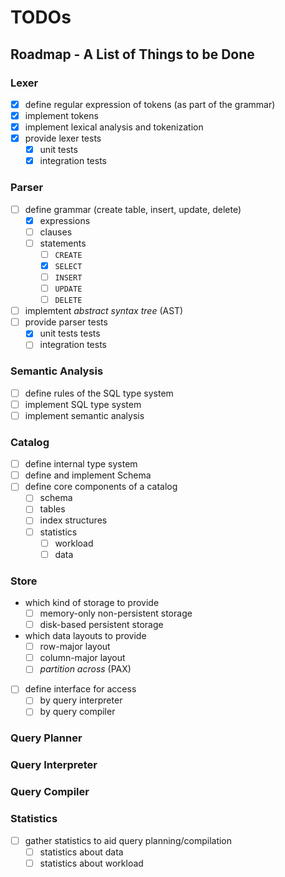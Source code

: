 # TODOs

## Roadmap - A List of Things to be Done

### Lexer

* [x] define regular expression of tokens (as part of the grammar)
* [x] implement tokens
* [x] implement lexical analysis and tokenization
* [x] provide lexer tests
    * [x] unit tests
    * [x] integration tests

### Parser

* [ ] define grammar (create table, insert, update, delete)
    * [x] expressions
    * [ ] clauses
    * [ ] statements
        * [ ] `CREATE`
        * [x] `SELECT`
        * [ ] `INSERT`
        * [ ] `UPDATE`
        * [ ] `DELETE`
* [ ] implemtent *abstract syntax tree* (AST)
* [ ] provide parser tests
    * [x] unit tests tests
    * [ ] integration tests

### Semantic Analysis

* [ ] define rules of the SQL type system
* [ ] implement SQL type system
* [ ] implement semantic analysis

### Catalog

* [ ] define internal type system
* [ ] define and implement Schema
* [ ] define core components of a catalog
    * [ ] schema
    * [ ] tables
    * [ ] index structures
    * [ ] statistics
        * [ ] workload
        * [ ] data

### Store

* which kind of storage to provide
    * [ ] memory-only non-persistent storage
    * [ ] disk-based persistent storage
* which data layouts to provide
    * [ ] row-major layout
    * [ ] column-major layout
    * [ ] *partition across* (PAX)
* [ ] define interface for access
    * [ ] by query interpreter
    * [ ] by query compiler

### Query Planner



### Query Interpreter



### Query Compiler



### Statistics

* [ ] gather statistics to aid query planning/compilation
    * [ ] statistics about data
    * [ ] statistics about workload
